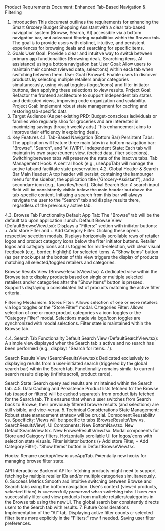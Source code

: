 Product Requirements Document: Enhanced Tab-Based Navigation & Filtering

1. Introduction
   This document outlines the requirements for enhancing the Smart Grocery Budget Shopping Assistant with a clear tab-based navigation system (Browse, Search, AI) accessible via a bottom navigation bar, and advanced filtering capabilities within the Browse tab. The goal is to provide users with distinct, intuitive, and persistent experiences for browsing deals and searching for specific items.
2. Goals
   User Goal: Provide a clear and intuitive way to switch between primary app functionalities (Browsing deals, Searching items, AI assistance) using a bottom navigation bar.
   User Goal: Allow users to maintain their context (viewed data, selections) within each tab when switching between them.
   User Goal (Browse): Enable users to discover products by selecting multiple retailers and/or categories simultaneously, using visual toggles (logos/icons) and filter initiator buttons, then applying these selections to view results.
   Project Goal: Refactor the frontend architecture to support independent tab states and dedicated views, improving code organization and scalability.
   Project Goal: Implement robust state management for caching and restoring tab-specific data.
3. Target Audience
   (As per existing PRD: Budget-conscious individuals or families who regularly shop for groceries and are interested in maximizing savings through weekly ads.) This enhancement aims to improve their efficiency in exploring deals.
4. Key Features
   4.1. Tab-Based Navigation (Bottom Bar)
   Persistent Tabs: The application will feature three main tabs in a bottom navigation bar: "Browse", "Search", and "AI (WIP)".
   Independent State: Each tab will maintain its own state (current view, fetched data, filter selections). Switching between tabs will preserve the state of the inactive tabs.
   Tab Management Hook: A central hook (e.g., useAppTab) will manage the active tab and facilitate state preservation.
   4.2. Global Header & Search Bar
   Main Header: A top header will persist, containing the hamburger menu for the sidebar, the application title ("Grocery-Assistant"), and a secondary icon (e.g., favorites/heart).
   Global Search Bar: A search input field will be consistently visible below the main header but above the tab-specific content.
   Initiating a search from this bar will always navigate the user to the "Search" tab and display results there, regardless of the previously active tab.

4.3. Browse Tab Functionality
Default App Tab: The "Browse" tab will be the default tab upon application launch.
Default Browse View (DefaultBrowseView.tsx):
Displays a "Filters:" section with initiator buttons: + Add store Filter and + Add Category Filter. Clicking these opens respective selection modals.
Displays horizontally scrollable rows of retailer logos and product category icons below the filter initiator buttons.
Retailer logos and category icons act as toggles for multi-selection, with clear visual feedback (e.g., border, highlight) for selected items.
A "Show Items" button (as per mock-up) at the bottom of this view triggers the display of products matching all selected/toggled retailers and categories.

Browse Results View (BrowseResultsView.tsx):
A dedicated view within the Browse tab to display products based on single or multiple selected retailers and/or categories after the "Show Items" button is pressed.
Supports displaying a consolidated list of products matching the active filter criteria.

Filtering Mechanism:
Stores Filter: Allows selection of one or more retailers via logo toggles or the "Store Filter" modal.
Categories Filter: Allows selection of one or more product categories via icon toggles or the "Category Filter" modal.
Selections made via logo/icon toggles are synchronized with modal selections.
Filter state is maintained within the Browse tab.

4.4. Search Tab Functionality
Default Search View (DefaultSearchView.tsx):
A simple view displayed when the Search tab is active and no search has been performed (e.g., displays "Search for items...").

Search Results View (SearchResultsView.tsx):
Dedicated exclusively to displaying results from a user-initiated search (triggered by the global search bar) within the Search tab.
Functionality remains similar to current search results display (infinite scroll, product cards).

Search State: Search query and results are maintained within the Search tab.
4.5. Data Caching and Persistence
Product lists fetched for the Browse tab (based on filters) will be cached separately from product lists fetched for the Search tab.
This ensures that when a user switches from Search back to Browse, their previously filtered browse results (and selections) are still visible, and vice-versa. 5. Technical Considerations
State Management: Robust state management strategy will be crucial.
Component Reusability vs. Specificity: Views will be specific to tabs (BrowseResultsView vs. SearchResultsView).
UI Components:
New BottomNav.tsx.
New DefaultSearchView.tsx.
New BrowseResultsView.tsx.
Modal components for Store and Category filters.
Horizontally scrollable UI for logos/icons with selection state visuals.
Filter initiator buttons (+ Add store Filter, + Add Category Filter).
"Show Items" button in DefaultBrowseView.tsx.

Hooks:
Rename useAppView to useAppTab.
Potentially new hooks for managing browse filter state.

API Interactions: Backend API for fetching products might need to support fetching by multiple retailer IDs and/or multiple categories simultaneously. 6. Success Metrics
Smooth and intuitive switching between Browse and Search tabs using the bottom navigation.
User's context (viewed products, selected filters) is successfully preserved when switching tabs.
Users can successfully filter and view products from multiple retailers/categories in the Browse tab using the new UI.
The global search bar consistently directs users to the Search tab with results. 7. Future Considerations
Implementation of the "AI" tab.
Displaying active filter counts or selected filter items more explicitly in the "Filters:" row if needed.
Saving user filter preferences.
